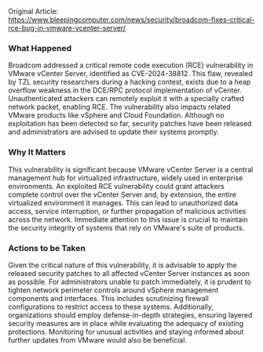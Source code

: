 Original Article: https://www.bleepingcomputer.com/news/security/broadcom-fixes-critical-rce-bug-in-vmware-vcenter-server/

### What Happened

Broadcom addressed a critical remote code execution (RCE) vulnerability in VMware vCenter Server, identified as CVE-2024-38812. This flaw, revealed by TZL security researchers during a hacking contest, exists due to a heap overflow weakness in the DCE/RPC protocol implementation of vCenter. Unauthenticated attackers can remotely exploit it with a specially crafted network packet, enabling RCE. The vulnerability also impacts related VMware products like vSphere and Cloud Foundation. Although no exploitation has been detected so far, security patches have been released and administrators are advised to update their systems promptly.

### Why It Matters

This vulnerability is significant because VMware vCenter Server is a central management hub for virtualized infrastructure, widely used in enterprise environments. An exploited RCE vulnerability could grant attackers complete control over the vCenter Server and, by extension, the entire virtualized environment it manages. This can lead to unauthorized data access, service interruption, or further propagation of malicious activities across the network. Immediate attention to this issue is crucial to maintain the security integrity of systems that rely on VMware's suite of products.

### Actions to be Taken

Given the critical nature of this vulnerability, it is advisable to apply the released security patches to all affected vCenter Server instances as soon as possible. For administrators unable to patch immediately, it is prudent to tighten network perimeter controls around vSphere management components and interfaces. This includes scrutinizing firewall configurations to restrict access to these systems. Additionally, organizations should employ defense-in-depth strategies, ensuring layered security measures are in place while evaluating the adequacy of existing protections. Monitoring for unusual activities and staying informed about further updates from VMware would also be beneficial.